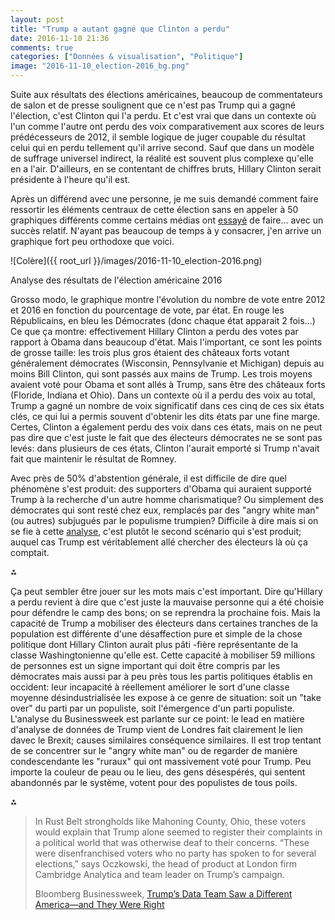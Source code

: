 ```yaml
---
layout: post
title: "Trump a autant gagné que Clinton a perdu"
date: 2016-11-10 21:36
comments: true
categories: ["Données & visualisation", "Politique"]
image: "2016-11-10_election-2016_bg.png" 
---
```



Suite aux résultats des élections américaines, beaucoup de commentateurs de salon et de presse soulignent que ce n'est pas Trump qui a gagné l'élection, c'est Clinton qui l'a perdu. Et c'est vrai que dans un contexte où l'un comme l'autre ont perdu des voix comparativement aux scores de leurs prédécesseurs de 2012, il semble logique de juger coupable du résultat celui qui en perdu tellement qu'il arrive second. Sauf que dans un modèle de suffrage universel indirect, la réalité est souvent plus complexe qu'elle en a l'air. D'ailleurs, en se contentant de chiffres bruts, Hillary Clinton serait présidente à l'heure qu'il est.

Après un différend avec une personne, je me suis demandé comment faire ressortir les éléments centraux de cette élection sans en appeler à 50 graphiques différents comme certains médias ont [essayé](http://www.theglobeandmail.com/news/world/us-election/2012-vs-2016-explore-the-voter-groups-that-turned-out-big-in-the-us-presidential-election/article32789816/) de faire... avec un succès relatif. N'ayant pas beaucoup de temps à y consacrer, j'en arrive un graphique fort peu orthodoxe que voici.

![Colère]({{ root_url }}/images/2016-11-10_election-2016.png)
<div class="photoattrib">Analyse des résultats de l'élection américaine 2016</div>

Grosso modo, le graphique montre l'évolution du nombre de vote entre 2012 et 2016 en fonction du pourcentage de vote, par état. En rouge les Républicains, en bleu les Démocrates (donc chaque état apparait 2 fois...) Ce que ça montre: effectivement Hillary Clinton a perdu des votes par rapport à Obama dans beaucoup d'état. Mais l'important, ce sont les points de grosse taille: les trois plus gros étaient des châteaux forts votant généralement démocrates (Wisconsin, Pennsylvanie et Michigan) depuis au moins Bill Clinton, qui sont passés aux mains de Trump. Les trois moyens avaient voté pour Obama et sont allés à Trump, sans être des châteaux forts (Floride, Indiana et Ohio). Dans un contexte où il a perdu des voix au total, Trump a gagné un nombre de voix significatif dans ces cinq de ces six états clés, ce qui lui a permis souvent d'obtenir les dits états par une fine marge. Certes, Clinton a également perdu des voix dans ces états, mais on ne peut pas dire que c'est juste le fait que des électeurs démocrates ne se sont pas levés: dans plusieurs de ces états, Clinton l'aurait emporté si Trump n'avait fait que maintenir le résultat de Romney.

Avec près de 50% d'abstention générale, il est difficile de dire quel phénomène s'est produit: des supporters d'Obama qui auraient supporté Trump à la recherche d'un autre homme charismatique? Ou simplement des démocrates qui sont resté chez eux, remplacés par des "angry white man" (ou autres) subjugués par le populisme trumpien? Difficile à dire mais si on se fie à cette [analyse](http://www.bloomberg.com/news/articles/2016-11-10/trump-s-data-team-saw-a-different-america-and-they-were-right), c'est plutôt le second scénario qui s'est produit; auquel cas Trump est véritablement allé chercher des électeurs là où ça comptait. 

⁂

Ça peut sembler être jouer sur les mots mais c'est important. Dire qu'Hillary a perdu revient à dire que c'est juste la mauvaise personne qui a été choisie pour défendre le camp des bons; on se reprendra la prochaine fois. Mais la capacité de Trump a mobiliser des électeurs dans certaines tranches de la population est différente d'une désaffection pure et simple de la chose politique dont Hillary Clinton aurait plus pâti -fière représentante de la classe Washingtonienne qu'elle est. Cette capacité à mobiliser 59 millions de personnes est un signe important qui doit être compris par les démocrates mais aussi par à peu près tous les partis politiques établis en occident: leur incapacité à réellement améliorer le sort d'une classe moyenne désindustrialisée les expose à ce genre de situation: soit un "take over" du parti par un populiste, soit l'émergence d'un parti populiste. L'analyse du Businessweek est parlante sur ce point: le lead en matière d'analyse de données de Trump vient de Londres fait clairement le lien davec le Brexit; causes similaires conséquence similaires. Il est trop tentant de se concentrer sur le "angry white man" ou de regarder de manière condescendante les "ruraux" qui ont massivement voté pour Trump. Peu importe la couleur de peau ou le lieu, des gens désespérés, qui sentent abandonnés par le système, votent pour des populistes de tous poils.

⁂

> In Rust Belt strongholds like Mahoning County, Ohio, these voters would explain that Trump alone seemed to register their complaints in a political world that was otherwise deaf to their concerns. “These were disenfranchised voters who no party has spoken to for several elections,” says Oczkowski, the head of product at London firm Cambridge Analytica and team leader on Trump’s campaign. 
> <div class="attrib">Bloomberg Businessweek, <a href="http://www.bloomberg.com/news/articles/2016-11-10/trump-s-data-team-saw-a-different-america-and-they-were-right">Trump’s Data Team Saw a Different America—and They Were Right</a></div>

